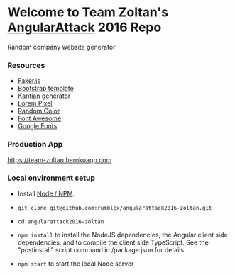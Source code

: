 # Welcome to Team Zoltan's [AngularAttack](https://www.angularattack.com) 2016 Repo

Random company website generator

### Resources

* [Faker.js](https://github.com/marak/Faker.js)
* [Bootstrap template](http://startbootstrap.com/template-overviews/agency)
* [Kantian generator](http://www.barbalet.net/kant)
* [Lorem Pixel](http://lorempixel.com/)
* [Random Color](https://github.com/davidmerfield/randomColor)
* [Font Awesome](http://fontawesome.io/?ref=devtoolsonline)
* [Google Fonts](https://www.google.com/fonts)

### Production App

https://team-zoltan.herokuapp.com

### Local environment setup

* Install [Node / NPM](https://nodejs.org).

* `git clone git@github.com:rumblex/angularattack2016-zoltan.git`

* `cd angularattack2016-zoltan`

* `npm install` to install the NodeJS dependencies, the Angular client side dependencies, and to compile the client side TypeScript. See the "postinstall" script command in /package.json for details.

* `npm start` to start the local Node server
